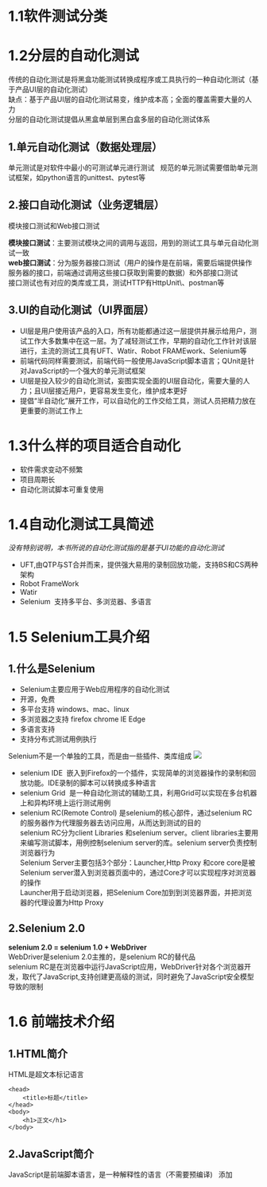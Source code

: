 # 1.1软件测试分类
# 1.2分层的自动化测试
传统的自动化测试是将黑盒功能测试转换成程序或工具执行的一种自动化测试（基于产品UI层的自动化测试）  
缺点：基于产品UI层的自动化测试易变，维护成本高；全面的覆盖需要大量的人力  
分层的自动化测试提倡从黑盒单层到黑白盒多层的自动化测试体系  
## 1.单元自动化测试（数据处理层）
单元测试是对软件中最小的可测试单元进行测试  
规范的单元测试需要借助单元测试框架，如python语言的unittest、pytest等
## 2.接口自动化测试（业务逻辑层）
模块接口测试和Web接口测试  

**模块接口测试**：主要测试模块之间的调用与返回，用到的测试工具与单元自动化测试一致  
**web接口测试**：分为服务器接口测试（用户的操作是在前端，需要后端提供操作服务器的接口，前端通过调用这些接口获取到需要的数据）和外部接口测试  
接口测试也有对应的类库或工具，测试HTTP有HttpUnit\、postman等
## 3.UI的自动化测试（UI界面层）  
- UI层是用户使用该产品的入口，所有功能都通过这一层提供并展示给用户，测试工作大多数集中在这一层。为了减轻测试工作，早期的自动化工作针对该层进行，主流的测试工具有UFT、Watir、Robot FRAMEwork、Selenium等
- 前端代码同样需要测试，前端代码一般使用JavaScript脚本语言；QUnit是针对JavaScript的一个强大的单元测试框架
- UI层是投入较少的自动化测试，妄图实现全面的UI层自动化，需要大量的人力；且UI层接近用户，更容易发生变化，维护成本更好
- 提倡“半自动化”展开工作，可以自动化的工作交给工具，测试人员把精力放在更重要的测试工作上
# 1.3什么样的项目适合自动化  
- 软件需求变动不频繁
- 项目周期长
- 自动化测试脚本可重复使用
# 1.4自动化测试工具简述
*没有特别说明，本书所说的自动化测试指的是基于UI功能的自动化测试*  
- UFT,由QTP与ST合并而来，提供强大易用的录制回放功能，支持BS和CS两种架构
- Robot FrameWork
- Watir
- Selenium  支持多平台、多浏览器、多语言
# 1.5 Selenium工具介绍
## 1.什么是Selenium
- Selenium主要应用于Web应用程序的自动化测试
- 开源，免费
- 多平台支持 windows、mac、linux
- 多浏览器之支持 firefox chrome IE Edge
- 多语言支持 
- 支持分布式测试用例执行

Selenium不是一个单独的工具，而是由一些插件、类库组成
![](https://github.com/crl608/SELENIUM/blob/master/1.png)  

- selenium IDE  嵌入到Firefox的一个插件，实现简单的浏览器操作的录制和回放功能。IDE录制的脚本可以转换成多种语言
- selenium Grid  是一种自动化测试的辅助工具，利用Grid可以实现在多台机器上和异构环境上运行测试用例
- selenium RC(Remote Control) 是selenium的核心部件，通过selenium RC的服务器作为代理服务器去访问应用，从而达到测试的目的  
selenium RC分为client Libraries 和selenium server。client libraries主要用来编写测试脚本，用例控制selenium server的库。selenium server负责控制浏览器行为  
Selenium Server主要包括3个部分：Launcher,Http Proxy 和core
core是被Selenium server潜入到浏览器页面中的，通过Core才可以实现程序对浏览器的操作  
Launcher用于启动浏览器，把Selenium Core加到到浏览器界面，并把浏览器的代理设置为Http Proxy
## 2.Selenium 2.0
**selenium 2.0 = selenium 1.0 + WebDriver**  
WebDriver是selenium 2.0主推的，是selenium RC的替代品  
selenium RC是在浏览器中运行JavaScript应用，WebDriver针对各个浏览器开发，取代了JavaScript,支持创建更高级的测试，同时避免了JavaScript安全模型导致的限制
# 1.6 前端技术介绍
## 1.HTML简介  
HTML是超文本标记语言
> <html>
    <head>
        <title>标题</title>
    </head>
    <body>
        <h1>正文</h1>
    </body>
</html>

## 2.JavaScript简介  
JavaScript是前端脚本语言，是一种解释性的语言（不需要预编译)  
添加<script>标签，并通过type属性定义脚本语言
 > <html>
    <head>
        <title>标题</title>
    </head>
    <body>
        <script type="text/javascript">
            document.write("HEllo World!")
        </script>
    </body>
</html>
    
## 3.xml简介 
xml是扩展标记语言，与html类似  
HTML被设计用来显示数据，焦点是数据的外观；XML被设计为传输和存储数据，焦点是数据的内容  

> \<?xml version="1.0"?>

> <note>
    <to>George</to>
    <from>John</from>
    <heading>Reminder</heading>
    <body>Don't forget the meeting!</body>
</note>

# 1.7 前端工具介绍
## 1.FireBug
FireBug是Firefox浏览器下的一套开发类插件，它集HTML查看和编辑、Javascript控制台、网络状况监控器、Cookie查看于一体  
在Web自动化测试脚本的编写过程中，此工具起着至关重要的作用
## 2.FirePath
FirePath是FireBug插件扩展的一个工具，帮助快速定位页面上的元素
## 3.Chrome开发人员工具与IE开发人员工具
Chrome浏览器默认自导Chrome开发人员工具  
IE浏览器有开发人员工具 F12
